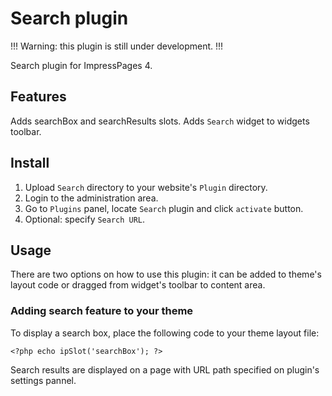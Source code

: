 # Search plugin

!!! Warning: this plugin is still under development. !!!

Search plugin for ImpressPages 4.

## Features

Adds searchBox and searchResults slots. 
Adds `Search` widget to widgets toolbar. 

## Install

1. Upload `Search` directory to your website's `Plugin` directory.
2. Login to the administration area.
3. Go to `Plugins` panel, locate `Search` plugin and click `activate` button.
4. Optional: specify `Search URL`.

## Usage

There are two options on how to use this plugin: it can be added to theme's layout code 
or dragged from widget's toolbar to content area.

### Adding search feature to your theme

To display a search box, place the following code to your theme layout file:

    <?php echo ipSlot('searchBox'); ?>
    
Search results are displayed on a page with URL path specified on plugin's settings pannel.

